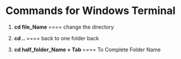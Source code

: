 <h1>Commands for Windows Terminal</h1>


<ol>
  <li><p><strong>cd file_Name   </strong>     ====       change the directory</p></li>
  <li><p><strong>cd ..     </strong>   ====       back to one folder back</p></li>
  <li><p><strong>cd half_folder_Name + Tab    </strong>    ====       To Complete Folder Name</p></li>
</ol>
  

